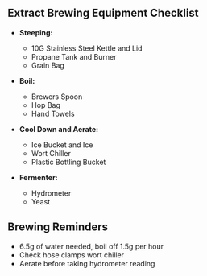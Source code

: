 
## Extract Brewing Equipment Checklist

* **Steeping:**
  * 10G Stainless Steel Kettle and Lid
  * Propane Tank and Burner
  * Grain Bag


* **Boil:**
  * Brewers Spoon
  * Hop Bag
  * Hand Towels


* **Cool Down and Aerate:**
  * Ice Bucket and Ice
  * Wort Chiller
  * Plastic Bottling Bucket


* **Fermenter:**
  * Hydrometer
  * Yeast

## Brewing Reminders

* 6.5g of water needed, boil off 1.5g per hour
* Check hose clamps wort chiller
* Aerate before taking hydrometer reading
